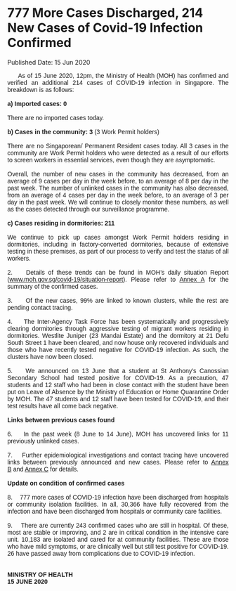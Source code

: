 <html>
    <meta http-equiv="Content-Type" content="text/html; charset=utf-8"/>
    <meta charset="utf-8"/>
    <title>777 More Cases Discharged, 214 New Cases of Covid-19 Infection Confirmed</title>
    <body><h1>777 More Cases Discharged, 214 New Cases of Covid-19 Infection Confirmed</h1>
    <p>Published Date: 15 Jun 2020</p> <p style="text-align: justify;"><span style="font-family: Arial;"><span style="font-size: 14px;">&nbsp; &nbsp; &nbsp;As of 15 June 2020, 12pm, the Ministry of Health (MOH) has confirmed and verified an additional 214 cases of COVID-19 infection in Singapore. The breakdown is as follows:&nbsp;<br><br><strong>a) Imported cases: 0<br></strong><br>There are no imported cases today.&nbsp;&nbsp;<br><br><strong>b) Cases in the community: 3 </strong>(3 Work Permit holders)<br><br>There are no Singaporean/ Permanent Resident cases today. All 3 cases in the community are Work Permit holders who were detected as a result of our efforts to screen workers in essential services, even though they are asymptomatic.&nbsp;<br><br>Overall, the number of new cases in the community has decreased, from an average of 9 cases per day in the week before, to an average of 8 per day in the past week. The number of unlinked cases in the community has also decreased, from an average of 4 cases per day in the week before, to an average of 3 per day in the past week. We will continue to closely monitor these numbers, as well as the cases detected through our surveillance programme.<br><br><strong>c) Cases residing in dormitories: 211<br></strong><br>We continue to pick up cases amongst Work Permit holders residing in dormitories, including in factory-converted dormitories, because of extensive testing in these premises, as part of our process to verify and test the status of all workers.&nbsp;<br><br>2.&nbsp; &nbsp; Details of these trends can be found in MOH’s daily situation Report (<a href="http://www.moh.gov.sg/covid-19/situation-report/" title="" class="" target="">www.moh.gov.sg/covid-19/situation-report</a>). Please refer to <a href="/docs/librariesprovider5/pressroom/press-releases/moh-press-release---annex-a-(15-jun-2020).pdf?sfvrsn=7c353002_0" title="Annex A">Annex A</a>&nbsp;for the summary of the confirmed cases.&nbsp;<br><br>3.&nbsp; &nbsp; &nbsp;Of the new cases, 99% are linked to known clusters, while the rest are pending contact tracing.&nbsp;<br><br>4.&nbsp; &nbsp; The Inter-Agency Task Force has been systematically and progressively clearing dormitories through aggressive testing of migrant workers residing in dormitories. Westlite Juniper (23 Mandai Estate) and the dormitory at 21 Defu South Street 1 have been cleared, and now house only recovered individuals and those who have recently tested negative for COVID-19 infection. As such, the clusters have now been closed.<br><br>5.&nbsp; &nbsp; We announced on 13 June that a student at St Anthony’s Canossian Secondary School had tested positive for COVID-19. As a precaution, 47 students and 12 staff who had been in close contact with the student have been put on Leave of Absence by the Ministry of Education or Home Quarantine Order by MOH. The 47 students and 12 staff have been tested for COVID-19, and their test results have all come back negative.&nbsp;<br><br><strong>Links between previous cases found<br></strong><br>6.&nbsp; &nbsp; In the past week (8 June to 14 June), MOH has uncovered links for 11 previously unlinked cases.&nbsp;<br><br>7.&nbsp; &nbsp; Further epidemiological investigations and contact tracing have uncovered links between previously announced and new cases. Please refer to <a href="/docs/librariesprovider5/pressroom/press-releases/moh-press-release---annex-b-(15-jun-2020).pdf?sfvrsn=86ed9bc7_0" title="Annex B">Annex B</a>&nbsp;and <a href="/docs/librariesprovider5/pressroom/press-releases/moh-press-release---annex-c-(15-jun-2020).pdf?sfvrsn=6a314109_0" title="Annex C">Annex C</a>&nbsp;for details.<br><br><strong>Update on condition of confirmed cases<br></strong><br>8.&nbsp; &nbsp; 777 more cases of COVID-19 infection have been discharged from hospitals or community isolation facilities. In all, 30,366 have fully recovered from the infection and have been discharged from hospitals or community care facilities.&nbsp;<br><br>9.&nbsp; &nbsp; There are currently 243 confirmed cases who are still in hospital. Of these, most are stable or improving, and 2 are in critical condition in the intensive care unit. 10,183 are isolated and cared for at community facilities. These are those who have mild symptoms, or are clinically well but still test positive for COVID-19. 26 have passed away from complications due to COVID-19 infection.&nbsp;<br><br><br><strong>MINISTRY OF HEALTH<br>15 JUNE 2020</strong></span></span></p></body>
</html>